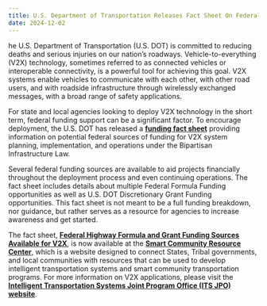 ```yaml
---
title: U.S. Department of Transportation Releases Fact Sheet On Federal Funding Sources for V2X Deployments
date: 2024-12-02
---
```

he U.S. Department of Transportation (U.S. DOT) is committed to reducing deaths and serious injuries on our nation’s roadways. Vehicle-to-everything (V2X) technology, sometimes referred to as connected vehicles or interoperable connectivity, is a powerful tool for achieving this goal. V2X systems enable vehicles to communicate with each other, with other road users, and with roadside infrastructure through wirelessly exchanged messages, with a broad range of safety applications.

For state and local agencies looking to deploy V2X technology in the short term, federal funding support can be a significant factor. To encourage deployment, the U.S. DOT has released a [**funding fact sheet**](https://www.its.dot.gov/scrc/assets/V2X-Formula-and-Grant-Funding-Sources_10-16-2024.pdf) providing information on potential federal sources of funding for V2X system planning, implementation, and operations under the Bipartisan Infrastructure Law.

Several federal funding sources are available to aid projects financially throughout the deployment process and even continuing operations. The fact sheet includes details about multiple Federal Formula Funding opportunities as well as U.S. DOT Discretionary Grant Funding opportunities. This fact sheet is not meant to be a full funding breakdown, nor guidance, but rather serves as a resource for agencies to increase awareness and get started.

The fact sheet, [**Federal Highway Formula and Grant Funding Sources Available for V2X**](https://www.its.dot.gov/scrc/assets/V2X-Formula-and-Grant-Funding-Sources_10-16-2024.pdf), is now available at the [**Smart Community Resource Center**](https://www.its.dot.gov/scrc), which is a website designed to connect States, Tribal governments, and local communities with resources that can be used to develop intelligent transportation systems and smart community transportation programs. For more information on V2X applications, please visit the [**Intelligent Transportation Systems Joint Program Office (ITS JPO) website**](https://www.its.dot.gov/index.htm).
